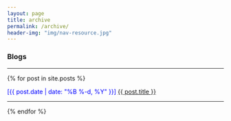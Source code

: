 ```yaml
---
layout: page
title: archive
permalink: /archive/
header-img: "img/nav-resource.jpg"
---
```


### Blogs
<hr>

{% for post in site.posts %}
<div class="post-preview">
    <font color="blue">[{{ post.date | date: "%B %-d, %Y" }}]  </font> 
     <a href="{{ post.url | prepend: site.baseurl }}"> {{ post.title }}  </a> 
</div>
<hr>
{% endfor %}
